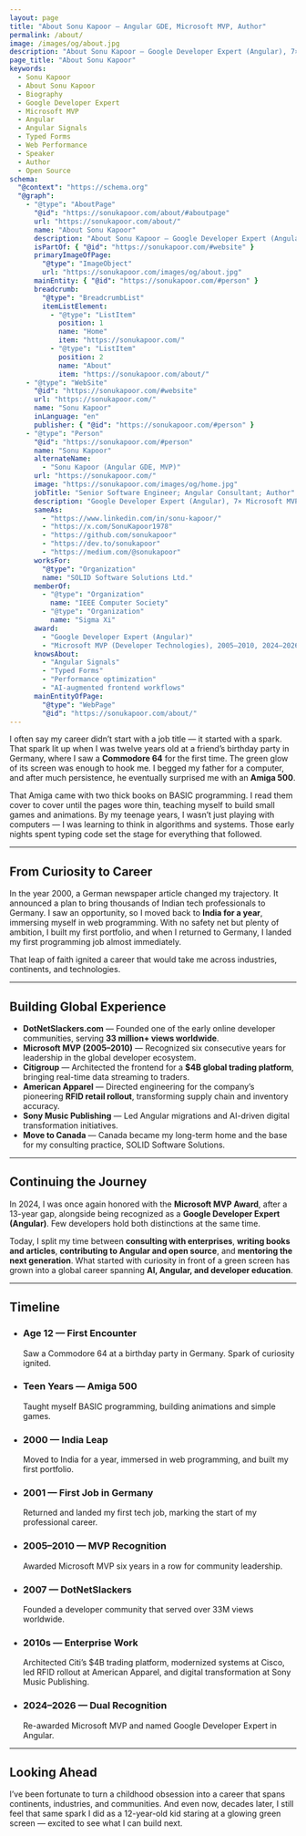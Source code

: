 ```yaml
---
layout: page
title: "About Sonu Kapoor – Angular GDE, Microsoft MVP, Author"
permalink: /about/
image: /images/og/about.jpg
description: "About Sonu Kapoor — Google Developer Expert (Angular), 7× Microsoft MVP, author, speaker, and open-source contributor leading enterprise modernization and AI-powered development."
page_title: "About Sonu Kapoor"
keywords:
  - Sonu Kapoor
  - About Sonu Kapoor
  - Biography
  - Google Developer Expert
  - Microsoft MVP
  - Angular
  - Angular Signals
  - Typed Forms
  - Web Performance
  - Speaker
  - Author
  - Open Source
schema:
  "@context": "https://schema.org"
  "@graph":
    - "@type": "AboutPage"
      "@id": "https://sonukapoor.com/about/#aboutpage"
      url: "https://sonukapoor.com/about/"
      name: "About Sonu Kapoor"
      description: "About Sonu Kapoor — Google Developer Expert (Angular), Microsoft MVP, author, speaker, and open-source contributor."
      isPartOf: { "@id": "https://sonukapoor.com/#website" }
      primaryImageOfPage:
        "@type": "ImageObject"
        url: "https://sonukapoor.com/images/og/about.jpg"
      mainEntity: { "@id": "https://sonukapoor.com/#person" }
      breadcrumb:
        "@type": "BreadcrumbList"
        itemListElement:
          - "@type": "ListItem"
            position: 1
            name: "Home"
            item: "https://sonukapoor.com/"
          - "@type": "ListItem"
            position: 2
            name: "About"
            item: "https://sonukapoor.com/about/"
    - "@type": "WebSite"
      "@id": "https://sonukapoor.com/#website"
      url: "https://sonukapoor.com/"
      name: "Sonu Kapoor"
      inLanguage: "en"
      publisher: { "@id": "https://sonukapoor.com/#person" }
    - "@type": "Person"
      "@id": "https://sonukapoor.com/#person"
      name: "Sonu Kapoor"
      alternateName:
        - "Sonu Kapoor (Angular GDE, MVP)"
      url: "https://sonukapoor.com/"
      image: "https://sonukapoor.com/images/og/home.jpg"
      jobTitle: "Senior Software Engineer; Angular Consultant; Author"
      description: "Google Developer Expert (Angular), 7× Microsoft MVP, author, and enterprise modernization leader; invited Angular Collaborator and co-author of Angular Typed Forms."
      sameAs:
        - "https://www.linkedin.com/in/sonu-kapoor/"
        - "https://x.com/SonuKapoor1978"
        - "https://github.com/sonukapoor"
        - "https://dev.to/sonukapoor"
        - "https://medium.com/@sonukapoor"
      worksFor:
        "@type": "Organization"
        name: "SOLID Software Solutions Ltd."
      memberOf:
        - "@type": "Organization"
          name: "IEEE Computer Society"
        - "@type": "Organization"
          name: "Sigma Xi"
      award:
        - "Google Developer Expert (Angular)"
        - "Microsoft MVP (Developer Technologies), 2005–2010, 2024–2026"
      knowsAbout:
        - "Angular Signals"
        - "Typed Forms"
        - "Performance optimization"
        - "AI-augmented frontend workflows"
      mainEntityOfPage:
        "@type": "WebPage"
        "@id": "https://sonukapoor.com/about/"
---
```


I often say my career didn’t start with a job title — it started with a spark. That spark lit up when I was twelve years old at a friend’s birthday party in Germany, where I saw a **Commodore 64** for the first time. The green glow of its screen was enough to hook me. I begged my father for a computer, and after much persistence, he eventually surprised me with an **Amiga 500**.

That Amiga came with two thick books on BASIC programming. I read them cover to cover until the pages wore thin, teaching myself to build small games and animations. By my teenage years, I wasn’t just playing with computers — I was learning to think in algorithms and systems. Those early nights spent typing code set the stage for everything that followed.

---

## From Curiosity to Career

In the year 2000, a German newspaper article changed my trajectory. It announced a plan to bring thousands of Indian tech professionals to Germany. I saw an opportunity, so I moved back to **India for a year**, immersing myself in web programming. With no safety net but plenty of ambition, I built my first portfolio, and when I returned to Germany, I landed my first programming job almost immediately.

That leap of faith ignited a career that would take me across industries, continents, and technologies.

---

## Building Global Experience

- **DotNetSlackers.com** — Founded one of the early online developer communities, serving **33 million+ views worldwide**.
- **Microsoft MVP (2005–2010)** — Recognized six consecutive years for leadership in the global developer ecosystem.
- **Citigroup** — Architected the frontend for a **$4B global trading platform**, bringing real-time data streaming to traders.
- **American Apparel** — Directed engineering for the company’s pioneering **RFID retail rollout**, transforming supply chain and inventory accuracy.
- **Sony Music Publishing** — Led Angular migrations and AI-driven digital transformation initiatives.
- **Move to Canada** — Canada became my long-term home and the base for my consulting practice, SOLID Software Solutions.

---

## Continuing the Journey

In 2024, I was once again honored with the **Microsoft MVP Award**, after a 13-year gap, alongside being recognized as a **Google Developer Expert (Angular)**. Few developers hold both distinctions at the same time.

Today, I split my time between **consulting with enterprises**, **writing books and articles**, **contributing to Angular and open source**, and **mentoring the next generation**. What started with curiosity in front of a green screen has grown into a global career spanning **AI, Angular, and developer education**.

---

## Timeline

<ul class="timeline">
  <li class="timeline-item left">
    <h3>Age 12 — First Encounter</h3>
    <p>Saw a Commodore 64 at a birthday party in Germany. Spark of curiosity ignited.</p>
  </li>
  <li class="timeline-item right">
    <h3>Teen Years — Amiga 500</h3>
    <p>Taught myself BASIC programming, building animations and simple games.</p>
  </li>
  <li class="timeline-item left">
    <h3>2000 — India Leap</h3>
    <p>Moved to India for a year, immersed in web programming, and built my first portfolio.</p>
  </li>
  <li class="timeline-item right">
    <h3>2001 — First Job in Germany</h3>
    <p>Returned and landed my first tech job, marking the start of my professional career.</p>
  </li>
  <li class="timeline-item left">
    <h3>2005–2010 — MVP Recognition</h3>
    <p>Awarded Microsoft MVP six years in a row for community leadership.</p>
  </li>
  <li class="timeline-item right">
    <h3>2007 — DotNetSlackers</h3>
    <p>Founded a developer community that served over 33M views worldwide.</p>
  </li>
  <li class="timeline-item left">
    <h3>2010s — Enterprise Work</h3>
    <p>Architected Citi’s $4B trading platform, modernized systems at Cisco, led RFID rollout at American Apparel, and digital transformation at Sony Music Publishing.</p>
  </li>
  <li class="timeline-item right">
    <h3>2024–2026 — Dual Recognition</h3>
    <p>Re-awarded Microsoft MVP and named Google Developer Expert in Angular.</p>
  </li>
</ul>

---

## Looking Ahead

I’ve been fortunate to turn a childhood obsession into a career that spans continents, industries, and communities. And even now, decades later, I still feel that same spark I did as a 12-year-old kid staring at a glowing green screen — excited to see what I can build next.
